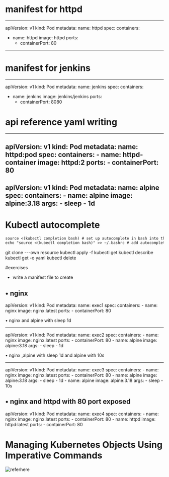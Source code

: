 # manifest for httpd
---
apiVersion: v1
kind: Pod
metadata:
  name: httpd
spec:
  containers:
  - name: httpd
    image: httpd
    ports:
    - containerPort: 80
---
# manifest for jenkins
---
apiVersion: v1
kind: Pod
metadata:
  name: jenkins
spec:
  containers:
  - name: jenkins
    image: jenkins/jenkins
    ports:
    - containerPort: 8080

# api reference yaml writing 

---
apiVersion: v1
kind: Pod
metadata:
  name: httpd:pod
spec:
  containers:
    - name: httpd-container
      image: httpd:2
      ports:
        - containerPort: 80
---
apiVersion: v1
kind: Pod
metadata:
  name: alpine
spec:
  containers:
    - name: alpine
      image: alpine:3.18
      args:
        - sleep
        - 1d
---
# Kubectl autocomplete
``` .md
source <(kubectl completion bash) # set up autocomplete in bash into the current shell, bash-completion package should be installed first.
echo "source <(kubectl completion bash)" >> ~/.bashrc # add autocomplete permanently to your bash shell.
```
git clone ---own resource
kubectl apply -f
kubectl get <api-resource>
kubectl describe <kind> <name> 
kubectl get <kind> <name> -o yaml
kubectl delete 


#exercises

* write a manifest file to create
 
•	nginx
---
apiVersion: v1
kind: Pod
metadata: 
  name: exec1
spec:
  containers:
    - name: nginx
      image: nginx:latest
      ports:
        - containerPort: 80

•	nginx and alpine with sleep 1d

---
apiVersion: v1
kind: Pod
metadata: 
  name: exec2
spec:
  containers:
    - name: nginx
      image: nginx:latest
      ports:
        - containerPort: 80
    - name: alpine
      image: alpine:3.18
      args: 
        - sleep
        - 1d
      
    

•	nginx ,alpine with sleep 1d and alpine with 10s

---
apiVersion: v1
kind: Pod
metadata: 
  name: exec3
spec:
  containers:
    - name: nginx
      image: nginx:latest
      ports:
        - containerPort: 80
    - name: alpine
      image: alpine:3.18
      args: 
        - sleep
        - 1d
    - name: alpine
      image: alpine:3.18
      args: 
        - sleep
        - 10s

•	nginx and httpd with 80 port exposed
---
apiVersion: v1
kind: Pod
metadata: 
  name: exec4
spec:
  containers:
    - name: nginx
      image: nginx:latest
      ports:
        - containerPort: 80
    - name: httpd
      image: httpd:latest
      ports:
        - containerPort: 80

# Managing Kubernetes Objects Using Imperative Commands
  ![referhere](https://kubernetes.io/docs/tasks/manage-kubernetes-objects/imperative-command/)

